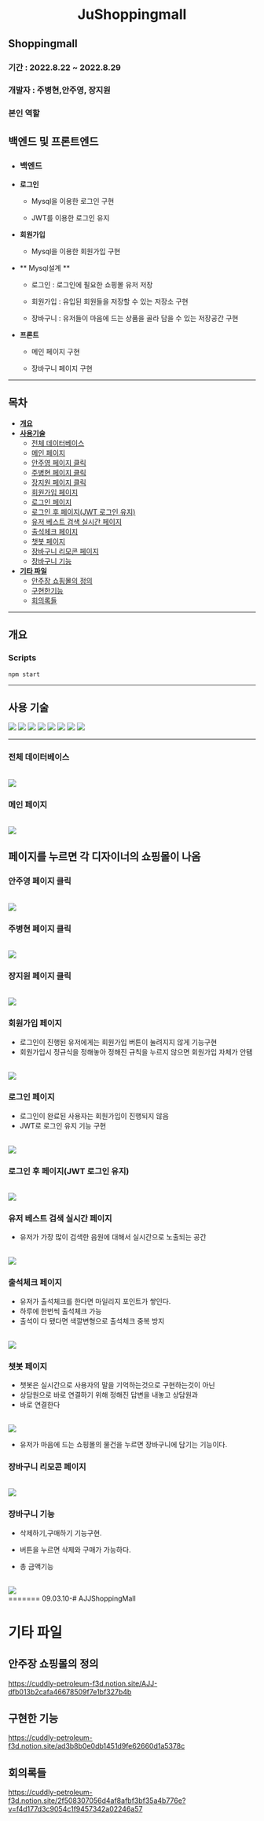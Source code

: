 # <div align="center">**JuShoppingmall**</div>

## Shoppingmall

### 기간 : 2022.8.22 ~ 2022.8.29

### 개발자 : 주병현,안주영, 장지원

### 본인 역할

## 백엔드 및 프론트엔드

- ### 백엔드

- **로그인**

  - Mysql을 이용한 로그인 구현
  
  - JWT를 이용한 로그인 유지

- **회원가입**

  - Mysql을 이용한 회원가입 구현

- ** Mysql설계 **

  - 로그인 : 로그인에 필요한 쇼핑몰 유저 저장

  - 회원가입 : 유입된 회원들을 저장할 수 있는 저장소 구현
  
  - 장바구니 : 유저들이 마음에 드는 상품을 골라 담을 수 있는 저장공간 구현

- **프론트**

  - 메인 페이지 구현

  - 장바구니 페이지 구현

---

## 목차


- [**개요**](https://github.com/acca3434/AJJShopingmall#%EA%B0%9C%EC%9A%94)
- [**사용기술**](https://github.com/acca3434/AJJShopingmall#%EC%82%AC%EC%9A%A9-%EA%B8%B0%EC%88%A0)
  - [전체 데이터베이스](https://github.com/acca3434/AJJShopingmall#%EC%A0%84%EC%B2%B4-%EB%8D%B0%EC%9D%B4%ED%84%B0%EB%B2%A0%EC%9D%B4%EC%8A%A4)
  - [메인 페이지](https://github.com/acca3434/AJJShopingmall#%EB%A9%94%EC%9D%B8-%ED%8E%98%EC%9D%B4%EC%A7%80
)
  - [안주영 페이지 클릭](https://github.com/acca3434/AJJShopingmall#%EC%95%88%EC%A3%BC%EC%98%81-%ED%8E%98%EC%9D%B4%EC%A7%80-%ED%81%B4%EB%A6%AD
)
  - [주병현 페이지 클릭](https://github.com/acca3434/AJJShopingmall#%EC%A3%BC%EB%B3%91%ED%98%84-%ED%8E%98%EC%9D%B4%EC%A7%80-%ED%81%B4%EB%A6%AD)
  - [장지원 페이지 클릭](https://github.com/acca3434/AJJShopingmall#%EC%9E%A5%EC%A7%80%EC%9B%90-%ED%8E%98%EC%9D%B4%EC%A7%80-%ED%81%B4%EB%A6%AD)
  - [회원가입 페이지](https://github.com/acca3434/AJJShopingmall#%ED%9A%8C%EC%9B%90%EA%B0%80%EC%9E%85-%ED%8E%98%EC%9D%B4%EC%A7%80)
  - [로그인 페이지](https://github.com/acca3434/AJJShopingmall#%EB%A1%9C%EA%B7%B8%EC%9D%B8-%ED%8E%98%EC%9D%B4%EC%A7%80)
  - [로그인 후 페이지(JWT 로그인 유지)](https://github.com/acca3434/AJJShopingmall#%EB%A1%9C%EA%B7%B8%EC%9D%B8-%ED%9B%84-%ED%8E%98%EC%9D%B4%EC%A7%80jwt-%EB%A1%9C%EA%B7%B8%EC%9D%B8-%EC%9C%A0%EC%A7%80)
  - [유저 베스트 검색 실시간 페이지](https://github.com/acca3434/AJJShopingmall#%EC%9C%A0%EC%A0%80-%EB%B2%A0%EC%8A%A4%ED%8A%B8-%EA%B2%80%EC%83%89-%EC%8B%A4%EC%8B%9C%EA%B0%84-%ED%8E%98%EC%9D%B4%EC%A7%80)
  - [출석체크 페이지](https://github.com/acca3434/AJJShopingmall#%EC%B6%9C%EC%84%9D%EC%B2%B4%ED%81%AC-%ED%8E%98%EC%9D%B4%EC%A7%80)
  - [챗봇 페이지](https://github.com/acca3434/AJJShopingmall#%EC%B1%97%EB%B4%87-%ED%8E%98%EC%9D%B4%EC%A7%80)
  - [장바구니 리모콘 페이지](https://github.com/acca3434/AJJShopingmall#%EC%9E%A5%EB%B0%94%EA%B5%AC%EB%8B%88-%EB%A6%AC%EB%AA%A8%EC%BD%98-%ED%8E%98%EC%9D%B4%EC%A7%80)
  - [장바구니 기능](https://github.com/acca3434/AJJShopingmall#%EC%9E%A5%EB%B0%94%EA%B5%AC%EB%8B%88-%EA%B8%B0%EB%8A%A5)
- [**기타 파일**](https://github.com/acca3434/AJJShopingmall#%EA%B8%B0%ED%83%80-%ED%8C%8C%EC%9D%BC)
  - [안주장 쇼핑몰의 정의](https://github.com/acca3434/AJJShopingmall#%EC%95%88%EC%A3%BC%EC%9E%A5-%EC%87%BC%ED%95%91%EB%AA%B0%EC%9D%98-%EC%A0%95%EC%9D%98)
  - [구현한기능](https://github.com/acca3434/AJJShopingmall#%EA%B5%AC%ED%98%84%ED%95%9C-%EA%B8%B0%EB%8A%A5)
  - [회의록들](https://github.com/acca3434/AJJShopingmall#%ED%9A%8C%EC%9D%98%EB%A1%9D%EB%93%A4)
---

## **개요**

### **Scripts**

`npm start`

---

## 사용 **기술**

<img src="https://img.shields.io/badge/CSS3-1572B6?style=for-the-badge&logo=CSS3&logoColor=white"> 
<img src="https://img.shields.io/badge/JavaScript-F7DF1E?style=for-the-badge&logo=JavaScript&logoColor=black">
<img src="https://img.shields.io/badge/Mysql-2496ED?style=for-the-badge&logo=Mysql&logoColor=black"> 
<img src="https://img.shields.io/badge/Sequelize-2496ED?style=for-the-badge&logo=Sequelize&logoColor=black"> 
<img src="https://img.shields.io/badge/Express-363636?style=for-the-badge&logo=Express&logoColor=white">
<img src="https://img.shields.io/badge/Node.js-339933?style=for-the-badge&logo=Node.js&logoColor=white"> 
<img src="https://img.shields.io/badge/JWT-FF9900?style=for-the-badge&logo=JWT&logoColor=black">
<img src="https://img.shields.io/badge/EJS-FF9900?style=for-the-badge&logo=EJS&logoColor=black">

---

### 전체 데이터베이스

<br/>

<img src="./img/database.png" />

<br/>

### 메인 페이지

<br/>

<img src="./img/mainPage.png" />

<br/>

## 페이지를 누르면 각 디자이너의 쇼핑몰이 나옴

### 안주영 페이지 클릭

<br/>

<img src="./img/tapPage.png" />

<br/>

###  주병현 페이지 클릭

<br/>

<img src="./img/secondPage.png" />

<br/>

###  장지원 페이지 클릭

<br/>

<img src="./img/thirdPage.png" />

<br/>

### 회원가입 페이지

- 로그인이 진행된 유저에게는 회원가입 버튼이 눌려지지 않게 기능구현
- 회원가입시 정규식을 정해놓아 정해진 규칙을 누르지 않으면 회원가입 자체가 안됌

<br/>

<img src="./img/signUpPage.png" />

<br/>

### 로그인 페이지

- 로그인이 완료된 사용자는 회원가입이 진행되지 않음
- JWT로 로그인 유지 기능 구현

<br/>

<img src="./img/loginPage.png" />

<br/>

### 로그인 후 페이지(JWT 로그인 유지)

<br/>

<img src="./img/loginAfterPage.png" />

<br/>

### 유저 베스트 검색 실시간 페이지

- 유저가 가장 많이 검색한 음원에 대해서 실시간으로 노출되는 공간

<br/>

<img src="./img/TapLiveSearchBest.png" />

<br/>

### 출석체크 페이지

- 유저가 출석체크를 한다면 마일리지 포인트가 쌓인다.
- 하루에 한번씩 출석체크 가능
- 출석이 다 됐다면 색깔변형으로 출석체크 중복 방지

<br/>

<img src="./img/culseockPage.png" />

<br/>

### 챗봇 페이지

- 챗봇은 실시간으로 사용자의 말을 기억하는것으로 구현하는것이 아닌 
- 상담원으로 바로 연결하기 위해 정해진 답변을 내놓고 상담원과
- 바로 연결한다

<br/>

<img src="./img/chatBot.png" />

<br/>

- 유저가 마음에 드는 쇼핑몰의 물건을 누르면 장바구니에 담기는 기능이다.

### 장바구니 리모콘 페이지

<br/>

<img src="./img/cartCount.png" />

<br/>

### 장바구니 기능

- 삭제하기,구매하기 기능구현.

- 버튼을 누르면 삭제와 구매가 가능하다.

- 총 금액기능 

<br/>

<img src="./img/cartPage.png" />

<br/>
=======
09.03.10-# AJJShoppingMall

# 기타 파일

## 안주장 쇼핑몰의 정의

https://cuddly-petroleum-f3d.notion.site/AJJ-dfb013b2cafa46678509f7e1bf327b4b

## 구현한 기능

https://cuddly-petroleum-f3d.notion.site/ad3b8b0e0db1451d9fe62660d1a5378c

## 회의록들

https://cuddly-petroleum-f3d.notion.site/2f508307056d4af8afbf3bf35a4b776e?v=f4d177d3c9054c1f9457342a02246a57
